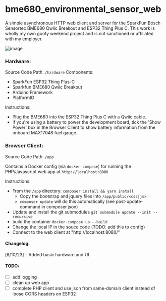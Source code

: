 # bme680_environmental_sensor_web

A simple asynchronous HTTP web client and server for the SparkFun Bosch Sensortec BME680 Qwiic Breakout and ESP32 Thing Plus C. This work is wholly my own goofy weekend project and is not sanctioned or affiliated with my employer.

![image](https://github.com/angorb/bme680_environmental_sensor_web/assets/17731071/70288ee5-c8e7-49d8-9e54-d0dbd1639367)

### Hardware:

Source Code Path: `/hardware`
Components:

- SparkFun ESP32 Thing Plus-C
- Sparkfun BME680 Qwiic Breakout
- Arduino Framework
- PlatformIO

Instructions:

- Plug the BME680 into the ESP32 Thing Plus C with a Qwiic cable.
- If you're using a battery to power the development board, tick the 'Show Power' box in the Browser Client to show battery information from the onboard MAX17048 fuel gauge.

### Browser Client:

Source Code Path: `/app`

Contains a Docker config (via `docker-compose`) for running the PHP/Javascript web app at `http://localhost:8080`

Instructions:

- From the `/app` directory: `composer install && yarn install`
  - Copy the bootstrap and jquery files into `/app/public/<css|js>`
  - `composer update` will do this automatically (see post-update-command in composer.json)
- Update and install the git submodules `git submodule update --init --recursive`
- build the container `docker-compose up --build`
- Change the local IP in the souce code (TODO: add this to config)
- Connect to the web client at "http://localhost:8080/"

#### Changelog:

[6/10/23] - Added basic hardware and UI

#### TODO:

- [ ] add logging
- [ ] clean up web app
- [ ] complete PHP client and use json from same-domain client instead of loose CORS headers on ESP32
